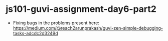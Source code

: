 # js101-guvi-assignment-day6-part2

- Fixing bugs in the problems present here: https://medium.com/@reach2arunprakash/guvi-zen-simple-debugging-tasks-adcdc2d3249d
